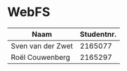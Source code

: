 # WebFS
| Naam | Studentnr. |
|---|---|
| Sven van der Zwet | 2165077 |
| Roël Couwenberg | 2165297 |